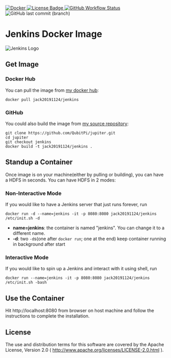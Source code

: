 [ ![Docker](https://img.shields.io/badge/Docker%20Image-309DEE?style=for-the-badge&logo=docker&logoColor=white) ](https://hub.docker.com/r/jack20191124/jenkins)
[ ![License Badge](https://img.shields.io/badge/Apache%202.0-F25910.svg?style=for-the-badge&logo=Apache&logoColor=white) ](https://www.apache.org/licenses/LICENSE-2.0)
[ ![GitHub Workflow Status](https://img.shields.io/github/workflow/status/QubitPi/jupiter/Jenkins%20CI/jenkins?logo=github&style=for-the-badge) ](https://github.com/QubitPi/jupiter/actions/workflows/jenkins-ci.yml)
![GitHub last commit (branch)](https://img.shields.io/github/last-commit/QubitPi/jupiter/jenkins?logo=github&style=for-the-badge)

Jenkins Docker Image
====================

![Jenkins Logo](https://user-images.githubusercontent.com/16126939/177018846-540d7d55-b7a7-48e3-976a-f7a438c04297.png)

Get Image
---------

### Docker Hub

You can pull the image from [my docker hub](https://hub.docker.com/r/jack20191124/jenkins/):

    docker pull jack20191124/jenkins

### GitHub

You could also build the image from [my source repository](https://github.com/QubitPi/jupiter/tree/jenkins/):

    git clone https://github.com/QubitPi/jupiter.git
    cd jupiter
    git checkout jenkins
    docker build -t jack20191124/jenkins .

Standup a Container
-------------------

Once image is on your machine(either by pulling or building), you can have a HDFS in seconds. You can have HDFS in 2 modes:

### Non-Interactive Mode

If you would like to have a Jenkins server that just runs forever, run

    docker run -d --name=jenkins -it -p 8080:8080 jack20191124/jenkins /etc/init.sh -d

* **name=jenkins**: the container is named "jenkins". You can change it to a different name.
* **-d**: two `-d`s(one after `docker run`; one at the end) keep container running in background after start

### Interactive Mode

If you would like to spin up a Jenkins and interact with it using shell, run

    docker run --name=jenkins -it -p 8080:8080 jack20191124/jenkins /etc/init.sh -bash

Use the Container
-----------------

Hit http://localhost:8080 from browser on host machine and follow the instructions to complete the installation.

License
-------

The use and distribution terms for this software are covered by the Apache License, Version 2.0 ( http://www.apache.org/licenses/LICENSE-2.0.html ).
